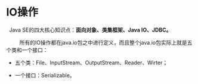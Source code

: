 # IO操作

  Java SE的四大核心知识点：**面向对象、类集框架、Java IO、JDBC。**

         所有的IO操作都在java.io包之中进行定义，而且整个java.io包实际上就是五个类和一个接口：

- 五个类：File、InputStream、OutputStream、Reader、Wirter；


- 一个接口：Serializable。